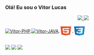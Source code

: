 ### Olá! Eu sou o Vitor Lucas

<div align="center">
  <a href="https://github.com/vitorlucasramosprado">
  <img height="180em" src="https://github-readme-stats.vercel.app/api?username=vitorlucasramosprado&show_icons=true&theme=dark&include_all_commits=true&count_private=true"/>
  <img height="180em" src="https://github-readme-stats.vercel.app/api/top-langs/?username=vitorlucasramosprado&layout=compact&langs_count=7&theme=dark"/>
</div>
  
<div style="display: inline_block"><br>
  <img align="center" alt="Vitor-PHP" height="100" width="50" src="https://cdn.jsdelivr.net/gh/devicons/devicon/icons/php/php-plain.svg">
  <img align="center" alt="Vitor-JAVA" height="55" width="40" src="https://cdn.jsdelivr.net/gh/devicons/devicon/icons/java/java-original-wordmark.svg">
  <img align="center" alt="Vitor-HTML" height="30" width="40" src="https://raw.githubusercontent.com/devicons/devicon/master/icons/html5/html5-original.svg">
  <img align="center" alt="Vitor-CSS" height="30" width="40" src="https://raw.githubusercontent.com/devicons/devicon/master/icons/css3/css3-original.svg">
  </div>
 
  ##
  
<div>
<a href = "mailto:vitorlucasedif@gmail.com"><img src="https://img.shields.io/badge/-Gmail-%23333?style=for-the-badge&logo=gmail&logoColor=red" target="_blank"></a>
<a href="https://www.linkedin.com/in/vitor-lucas-ramos-prado" target="_blank"><img src="https://img.shields.io/badge/-LinkedIn-%230077B5?style=for-the-badge&logo=linkedin&logoColor=white" target="_blank"></a> 
<a href="https://discord.gg/kmX9waUM" target="_blank"><img src="https://img.shields.io/badge/Discord-7289DA?style=for-the-badge&logo=discord&logoColor=white" target="_blank"></a> 
</div>
